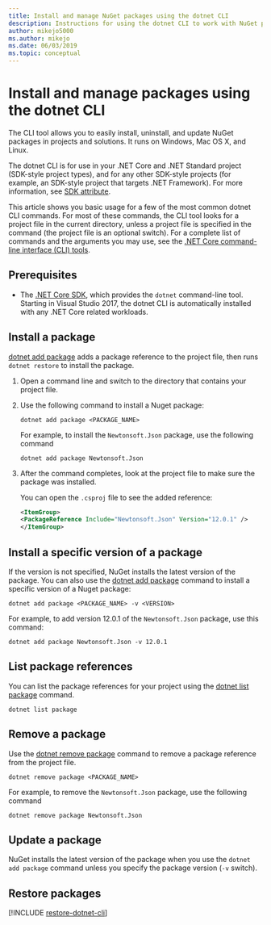 ```yaml
---
title: Install and manage NuGet packages using the dotnet CLI
description: Instructions for using the dotnet CLI to work with NuGet packages.
author: mikejo5000
ms.author: mikejo
ms.date: 06/03/2019
ms.topic: conceptual
---
```


# Install and manage packages using the dotnet CLI

The CLI tool allows you to easily install, uninstall, and update NuGet packages in projects and solutions. It runs on Windows, Mac OS X, and Linux.

The dotnet CLI is for use in your .NET Core and .NET Standard project (SDK-style project types), and for any other SDK-style projects (for example, an SDK-style project that targets .NET Framework). For more information, see [SDK attribute](/dotnet/core/tools/csproj#additions).

This article shows you basic usage for a few of the most common dotnet CLI commands. For most of these commands, the CLI tool looks for a project file in the current directory, unless a project file is specified in the command (the project file is an optional switch). For a complete list of commands and the arguments you may use, see the [.NET Core command-line interface (CLI) tools](../reference/dotnet-commands.md).

## Prerequisites

- The [.NET Core SDK](https://www.microsoft.com/net/download/), which provides the `dotnet` command-line tool. Starting in Visual Studio 2017, the dotnet CLI is automatically installed with any .NET Core related workloads.

## Install a package

[dotnet add package](/dotnet/core/tools/dotnet-add-package?tabs=netcore2x) adds a package reference to the project file, then runs `dotnet restore` to install the package.

1. Open a command line and switch to the directory that contains your project file.

2. Use the following command to install a Nuget package:

    ```cli
    dotnet add package <PACKAGE_NAME>
    ```

    For example, to install the `Newtonsoft.Json` package, use the following command

    ```cli
    dotnet add package Newtonsoft.Json
    ```

3. After the command completes, look at the project file to make sure the package was installed.

   You can open the `.csproj` file to see the added reference:

    ```xml
   <ItemGroup>
    <PackageReference Include="Newtonsoft.Json" Version="12.0.1" />
   </ItemGroup>
    ```

## Install a specific version of a package

If the version is not specified, NuGet installs the latest version of the package. You can also use the [dotnet add package](/dotnet/core/tools/dotnet-add-package?tabs=netcore2x) command to install a specific version of a Nuget package:

```cli
dotnet add package <PACKAGE_NAME> -v <VERSION>
```

For example, to add version 12.0.1 of the `Newtonsoft.Json` package, use this command:

```cli
dotnet add package Newtonsoft.Json -v 12.0.1
```

## List package references

You can list the package references for your project using the [dotnet list package](/dotnet/core/tools/dotnet-list-package?tabs=netcore2x) command.

```cli
dotnet list package
```

## Remove a package

Use the [dotnet remove package](/dotnet/core/tools/dotnet-remove-package?tabs=netcore2x) command to remove a package reference from the project file.

```cli
dotnet remove package <PACKAGE_NAME>
```

For example, to remove the `Newtonsoft.Json` package, use the following command

```cli
dotnet remove package Newtonsoft.Json
```

## Update a package

NuGet installs the latest version of the package when you use the `dotnet add package` command unless you specify the package version (`-v` switch).

## Restore packages

[!INCLUDE [restore-dotnet-cli](includes/restore-dotnet-cli.md)]
